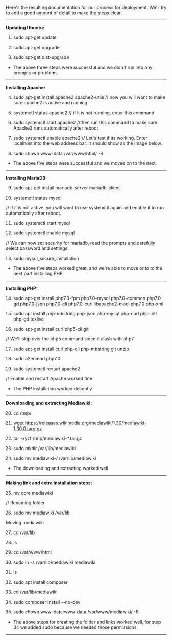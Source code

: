 
Here's the resulting documentation for our process for deployment. We'll try to add a good amount of detail to make the steps clear.


--------------------------------------------


**Updating Ubuntu:**

1. sudo apt-get update

2. sudo apt-get upgrade

3. sudo apt-get dist-upgrade

* The above three steps were successful and we didn't run into any prompts or problems.


--------------------------------------------


**Installing Apache:**

4. sudo apt-get install apache2 apache2-utils
// now you will want to make sure apache2 is active and running

5. systemctl status apache2
// if it is not running, enter this command

6. sudo systemctl start apache2
//then run this command to make sure Apache2 runs automatically after reboot

7. sudo systemctl enable apache2
// Let's test if its working. Enter localhost into the web address bar. It should show as the image below.

8. sudo chown www-data /var/www/html/ -R

* The above five steps were successful and we moved on to the next.


--------------------------------------------


**Installing MariaDB:**

9. sudo apt-get install mariadb-server mariadb-client

10. systemctl status mysql

// if it is not active, you will want to use systemctl again and enable it to run automatically after reboot.

11. sudo systemctl start mysql

12. sudo systemctl enable mysql

// We can now set security for mariadb, read the prompts and carefully select password and settings.

13. sudo mysql_secure_installation

* The above five steps worked great, and we're able to move onto to the next part installing PHP.


--------------------------------------------


**Installing PHP:**

14. sudo apt-get install php7.0-fpm php7.0-mysql php7.0-common php7.0-gd php7.0-json php7.0-cli php7.0-curl libapache2-mod-php7.0 php-xml

15. sudo apt install php-mbstring php-json php-mysql php-curl php-intl php-gd texlive

16. sudo apt-get install curl php5-cli git

// We'll skip over the php5 command since it clash with php7

17. sudo apt-get install curl php-cli php-mbstring git unzip

18. sudo a2enmod php7.0

19. sudo systemctl restart apache2

// Enable and restart Apache worked fine

* The PHP installation worked decently


--------------------------------------------


**Downloading and extracting Mediawiki:**

20. cd /tmp/

21. wget https://releases.wikimedia.org/mediawiki/1.30/mediawiki-1.30.0.targ.gz

22. tar -xyzf /tmp/mediawiki-*.tar.gz

23. sudo mkdir /var/lib/mediawiki

24. sudo mv mediawiki-*/* /var/lib/mediawiki

* The downloading and extracting worked well


-----------------------------------------------


**Making link and extra installation steps:**

25. mv core mediawiki

// Renaming folder

26. sudo mv mediawiki /var/lib

Moving mediawiki

27. cd /var/lib

28. ls

29. cd /var/www/html

30. sudo ln -s /var/lib/mediawiki mediawiki

31. ls

32. sudo apt install composer

33. cd /var/lib/mediawiki

34. sudo composer install --no-dev

35. sudo chown www-data:www-data /var/www/mediawiki/ -R

* The above steps for creating the folder and links worked well, for step 34 we added sudo because we needed those permissions.


--------------------------------------------

